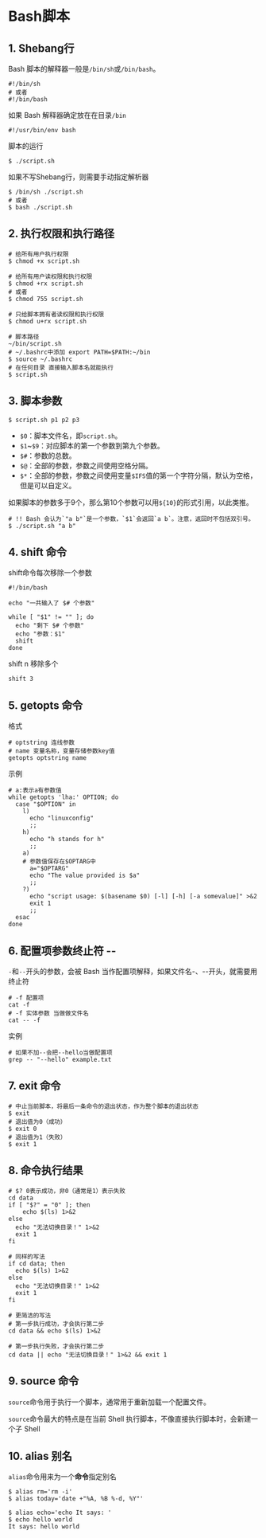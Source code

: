 # Bash脚本

## 1. Shebang行

Bash 脚本的解释器一般是`/bin/sh`或`/bin/bash`。

```shell
#!/bin/sh
# 或者
#!/bin/bash
```

如果 Bash 解释器确定放在在目录`/bin`

```shell
#!/usr/bin/env bash
```

脚本的运行

```shell
$ ./script.sh
```

如果不写Shebang行，则需要手动指定解析器

```shell
$ /bin/sh ./script.sh
# 或者
$ bash ./script.sh
```

## 2. 执行权限和执行路径

```shell
# 给所有用户执行权限
$ chmod +x script.sh

# 给所有用户读权限和执行权限
$ chmod +rx script.sh
# 或者
$ chmod 755 script.sh

# 只给脚本拥有者读权限和执行权限
$ chmod u+rx script.sh
```

```shell
# 脚本路径
~/bin/script.sh
# ~/.bashrc中添加 export PATH=$PATH:~/bin
$ source ~/.bashrc
# 在任何目录 直接输入脚本名就能执行
$ script.sh
```

## 3. 脚本参数

```shell
$ script.sh p1 p2 p3
```

- `$0`：脚本文件名，即`script.sh`。
- `$1`~`$9`：对应脚本的第一个参数到第九个参数。
- `$#`：参数的总数。
- `$@`：全部的参数，参数之间使用空格分隔。
- `$*`：全部的参数，参数之间使用变量`$IFS`值的第一个字符分隔，默认为空格，但是可以自定义。

如果脚本的参数多于9个，那么第10个参数可以用`${10}`的形式引用，以此类推。

```shell
# !! Bash 会认为`"a b"`是一个参数，`$1`会返回`a b`。注意，返回时不包括双引号。
$ ./script.sh "a b"
```

## 4. shift 命令

shift命令每次移除一个参数

```shell
#!/bin/bash

echo "一共输入了 $# 个参数"

while [ "$1" != "" ]; do
  echo "剩下 $# 个参数"
  echo "参数：$1"
  shift
done
```

shift n 移除多个

```shell
shift 3
```

## 5. getopts 命令

格式

```shell
# optstring 连线参数
# name 变量名称，变量存储参数key值
getopts optstring name
```

示例

```shell
# a:表示a有参数值
while getopts 'lha:' OPTION; do
  case "$OPTION" in
    l)
      echo "linuxconfig"
      ;;
    h)
      echo "h stands for h"
      ;;
    a)
    # 参数值保存在$OPTARG中
      a="$OPTARG"
      echo "The value provided is $a"
      ;;
    ?)
      echo "script usage: $(basename $0) [-l] [-h] [-a somevalue]" >&2
      exit 1
      ;;
  esac
done
```

## 6. 配置项参数终止符 --

`-`和`--`开头的参数，会被 Bash 当作配置项解释，如果文件名-、--开头，就需要用终止符

```shell
# -f 配置项
cat -f
# -f 实体参数 当做做文件名
cat -- -f
```

实例

```shell
# 如果不加--会把--hello当做配置项
grep -- "--hello" example.txt
```

## 7. exit 命令

```shell
# 中止当前脚本，将最后一条命令的退出状态，作为整个脚本的退出状态
$ exit
# 退出值为0（成功）
$ exit 0
# 退出值为1（失败）
$ exit 1
```

## 8. 命令执行结果

```shell
# $? 0表示成功，非0（通常是1）表示失败
cd data
if [ "$?" = "0" ]; then
    echo $(ls) 1>&2
else
  echo "无法切换目录！" 1>&2
  exit 1
fi
```

```shell
# 同样的写法
if cd data; then
  echo $(ls) 1>&2
else
  echo "无法切换目录！" 1>&2
  exit 1
fi
```

```shell
# 更简洁的写法
# 第一步执行成功，才会执行第二步
cd data && echo $(ls) 1>&2

# 第一步执行失败，才会执行第二步
cd data || echo "无法切换目录！" 1>&2 && exit 1
```

## 9. source 命令

`source`命令用于执行一个脚本，通常用于重新加载一个配置文件。

`source`命令最大的特点是在当前 Shell 执行脚本，不像直接执行脚本时，会新建一个子 Shell

## 10. alias 别名

`alias`命令用来为一个**命令**指定别名

```shell
$ alias rm='rm -i'
$ alias today='date +"%A, %B %-d, %Y"'

$ alias echo='echo It says: '
$ echo hello world
It says: hello world
```







